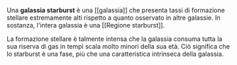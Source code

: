Una **galassia starburst** è una [[galassia]] che presenta tassi di formazione stellare estremamente alti rispetto a quanto osservato in altre galassie. In sostanza, l'intera galassia è una [[Regione starburst]].

La formazione stellare è talmente intensa che la galassia consuma tutta la sua riserva di gas in tempi scala molto minori della sua età. Ciò significa che lo starburst è una fase, più che una caratteristica intrinseca della galassia.